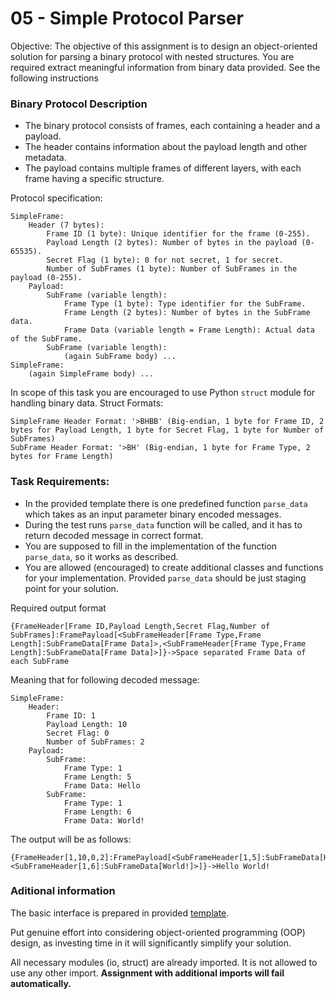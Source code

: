 # 05 - Simple Protocol Parser

Objective: The objective of this assignment is to design an object-oriented solution for parsing a binary protocol with nested structures. You are required extract meaningful information from binary data provided. See the following instructions


### Binary Protocol Description
- The binary protocol consists of frames, each containing a header and a payload.
- The header contains information about the payload length and other metadata.
- The payload contains multiple frames of different layers, with each frame having a specific structure.

Protocol specification:

    SimpleFrame:
        Header (7 bytes):
            Frame ID (1 byte): Unique identifier for the frame (0-255).
            Payload Length (2 bytes): Number of bytes in the payload (0-65535).
            Secret Flag (1 byte): 0 for not secret, 1 for secret.
            Number of SubFrames (1 byte): Number of SubFrames in the payload (0-255).
        Payload:
            SubFrame (variable length):
                Frame Type (1 byte): Type identifier for the SubFrame.
                Frame Length (2 bytes): Number of bytes in the SubFrame data.
                Frame Data (variable length = Frame Length): Actual data of the SubFrame.
            SubFrame (variable length):
                (again SubFrame body) ...
    SimpleFrame: 
        (again SimpleFrame body) ...

In scope of this task you are encouraged to use Python `struct` module for handling binary data. Struct Formats:

    SimpleFrame Header Format: '>BHBB' (Big-endian, 1 byte for Frame ID, 2 bytes for Payload Length, 1 byte for Secret Flag, 1 byte for Number of SubFrames)
    SubFrame Header Format: '>BH' (Big-endian, 1 byte for Frame Type, 2 bytes for Frame Length)

### Task Requirements:
- In the provided template there is one predefined function `parse_data` which takes as an input parameter binary encoded messages. 
- During the test runs `parse_data` function will be called, and it has to return decoded message in correct format. 
- You are supposed to fill in the implementation of the function `parse_data`, so it works as described.
- You are allowed (encouraged) to create additional classes and functions for your implementation. Provided `parse_data` should be just staging point for your solution.

Required output format
    
    {FrameHeader[Frame ID,Payload Length,Secret Flag,Number of SubFrames]:FramePayload[<SubFrameHeader[Frame Type,Frame Length]:SubFrameData[Frame Data]>,<SubFrameHeader[Frame Type,Frame Length]:SubFrameData[Frame Data]>]}->Space separated Frame Data of each SubFrame

Meaning that for following decoded message:
    
    SimpleFrame:
        Header:
            Frame ID: 1
            Payload Length: 10
            Secret Flag: 0
            Number of SubFrames: 2
        Payload:
            SubFrame:
                Frame Type: 1
                Frame Length: 5
                Frame Data: Hello
            SubFrame:
                Frame Type: 1
                Frame Length: 6
                Frame Data: World!

The output will be as follows:

    {FrameHeader[1,10,0,2]:FramePayload[<SubFrameHeader[1,5]:SubFrameData[Hello]>,<SubFrameHeader[1,6]:SubFrameData[World!]>]}->Hello World!

### Aditional information

The basic interface is prepared in provided [template](05_simple_protocol.py).

Put genuine effort into considering object-oriented programming (OOP) design, as investing time in it will significantly simplify your solution.

All necessary modules (io, struct) are already imported. It is not allowed to use any other import. **Assignment with additional imports will fail automatically.**
